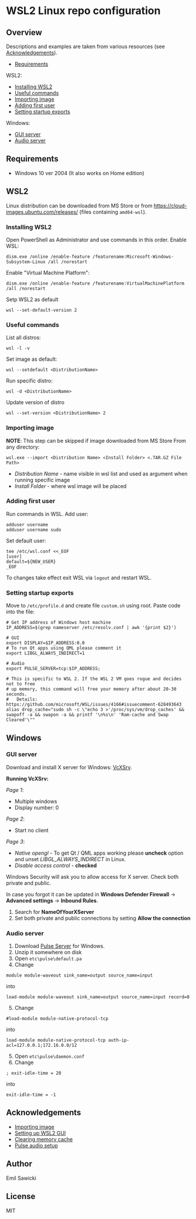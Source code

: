 # WSL2 Linux repo configuration

## Overview
Descriptions and examples are taken from various resources (see [Acknowledgements](#acknowledgements)).
- [Requirements](#requirements)

WSL2:
- [Installing WSL2](#installing-wsl2)
- [Useful commands](#useful-commands)
- [Importing image](#importing-image)
- [Adding first user](#adding-first-user)
- [Setting startup exports](#setting-startup-exports)

Windows:
- [GUI server](#gui-server)
- [Audio server](#audio-server)

## Requirements  
* Windows 10 ver 2004 (It also works on Home edition)

## WSL2
Linux distribution can be downloaded from MS Store or from https://cloud-images.ubuntu.com/releases/ (files containing `amd64-wsl`).

### Installing WSL2
Open PowerShell as Administrator and use commands in this order.
Enable WSL:
```
dism.exe /online /enable-feature /featurename:Microsoft-Windows-Subsystem-Linux /all /norestart
```
Enable "Virtual Machine Platform":
```
dism.exe /online /enable-feature /featurename:VirtualMachinePlatform /all /norestart
```
Setp WSL2 as default
```
wsl --set-default-version 2
```

### Useful commands
List all distros:
```
wsl -l -v
```
Set image as default:
```
wsl --setdefault <DistributionName>
```
Run specific distro:
```
wsl -d <DistributionName>
```
Update version of distro
```
wsl --set-version <DistributionName> 2
```

### Importing image
**NOTE**: This step can be skipped if image downloaded from MS Store
From any directory:
```
wsl.exe --import <Distribution Name> <Install Folder> <.TAR.GZ File Path>
```
* _Distribution Name_ - name visible in wsl list and used as argument when running specific image
* _Install Folder_ - where wsl image will be placed

### Adding first user
Run commands in WSL.
Add user:
```
adduser username
adduser username sudo
```
Set default user:
```
tee /etc/wsl.conf <<_EOF
[user]
default=${NEW_USER}
_EOF
```
To changes take effect exit WSL via `logout` and restart WSL.

### Setting startup exports
Move to `/etc/profile.d` and create file `custom.sh` using root.
Paste code into the file:
```
# Get IP address of Windows host machine
IP_ADDRESS=$(grep nameserver /etc/resolv.conf | awk '{print $2}')

# GUI
export DISPLAY=$IP_ADDRESS:0.0
# To run Qt apps using QML please comment it
export LIBGL_ALWAYS_INDIRECT=1

# Audio
export PULSE_SERVER=tcp:$IP_ADDRESS;

# This is specific to WSL 2. If the WSL 2 VM goes rogue and decides not to free
# up memory, this command will free your memory after about 20-30 seconds.
#   Details: https://github.com/microsoft/WSL/issues/4166#issuecomment-628493643
alias drop_cache="sudo sh -c \"echo 3 >'/proc/sys/vm/drop_caches' && swapoff -a && swapon -a && printf '\n%s\n' 'Ram-cache and Swap Cleared'\""
```


## Windows

### GUI server
Download and install X server for Windows:  [VcXSrv](https://sourceforge.net/projects/vcxsrv/).

**Running VcXSrv:**

_Page 1_:
- Multiple windows
- Display number: 0

_Page 2_:
- Start no client

_Page 3_:
- _Native opengl_ - To get Qt / QML apps working please **uncheck** option and unset _LIBGL_ALWAYS_INDIRECT_ in Linux.
- _Disable access control_ - **checked**

Windows Security will ask you to allow access for X server. Check both private and public.

In case you forgot it can be updated in **Windows Defender Firewall** -> **Advanced settings** -> **Inbound Rules**.
1. Search for **NameOfYourXServer**
2. Set both private and public connections by setting **Allow the connection**

### Audio server
1. Download [Pulse Server](https://www.freedesktop.org/wiki/Software/PulseAudio/Ports/Windows/Support/) for Windows.
2. Unzip it somewhere on disk
3. Open `etc\pulse\default.pa`
4. Change
```
module module-waveout sink_name=output source_name=input
```
into
```
load-module module-waveout sink_name=output source_name=input record=0
```
5. Change
```
#load-module module-native-protocol-tcp
```
into
```
load-module module-native-protocol-tcp auth-ip-acl=127.0.0.1;172.16.0.0/12
```
5. Open `etc\pulse\daemon.conf`
6. Change
```
; exit-idle-time = 20
```
into
```
exit-idle-time = -1
```

## Acknowledgements
* [Importing image](https://superuser.com/questions/1515246/how-to-add-second-wsl2-ubuntu-distro-fresh-install)
* [Setting up WSL2 GUI](https://stackoverflow.com/questions/61110603/how-to-set-up-working-x11-forwarding-on-wsl2)
* [Clearing memory cache](https://www.youtube.com/watch?v=4PwClrUCqJM&t=3s)
* [Pulse audio setup](https://discourse.ubuntu.com/t/getting-sound-to-work-on-wsl2/11869)

## Author 
Emil Sawicki

## License
MIT

